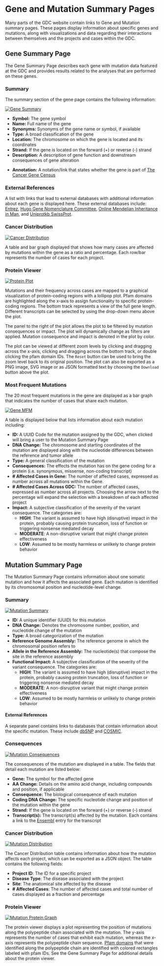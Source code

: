 # Gene and Mutation Summary Pages

Many parts of the GDC website contain links to Gene and Mutation summary pages.  These pages display information about specific genes and mutations, along with visualizations and data regarding their interactions between themselves and the projects and cases within the GDC.

## Gene Summary Page

The Gene Summary Page describes each gene with mutation data featured at the GDC and provides results related to the analyses that are performed on these genes.  

### Summary

The summary section of the gene page contains the following information:

[![Gene Summary](images/GDC-Gene-Summary.png)](images/GDC-Gene-Summary.png "Click to see the full image.")

* __Symbol:__ The gene symbol
* __Name:__ Full name of the gene
* __Synonyms:__ Synonyms of the gene name or symbol, if available
* __Type:__ A broad classification of the gene
* __Location:__ The chromosome on which the gene is located and its coordinates
* __Strand:__ If the gene is located on the forward (+) or reverse (-) strand
* __Description:__ A description of gene function and downstream consequences of gene alteration
- __Annotation:__ A notation/link that states whether the gene is part of [The Cancer Gene Census](http://cancer.sanger.ac.uk/census/)

### External References

A list with links that lead to external databases with additional information about each gene is displayed here. These external databases include: [Entrez](https://www.ncbi.nlm.nih.gov/gquery/), [Hugo Gene Nomenclature Committee](http://www.genenames.org/), [Online Mendelian Inheritance in Man](https://www.omim.org/), and [Uniprotkb SwissProt](http://www.uniprot.org/).

### Cancer Distribution

[![Cancer Distribution](images/GDC-Gene-CancerDist.png)](images/GDC-Gene-CancerDist.png "Click to see the full image.")

A table and bar graph displayed that shows how many cases are affected by mutations within the gene as a ratio and percentage. Each row/bar represents the number of cases for each project.

### Protein Viewer

[![Protein Plot](images/GDC-Gene-ProteinGraph.png)](images/GDC-Gene-ProteinGraph.png "Click to see the full image.")

Mutations and their frequency across cases are mapped to a graphical visualization of protein-coding regions with a lollipop plot. Pfam domains are highlighted along the x-axis to assign functionality to specific protein-coding regions. The bottom track represents a view of the full gene length. Different transcripts can be selected by using the drop-down menu above the plot.  

The panel to the right of the plot allows the plot to be filtered by mutation consequences or impact.  The plot will dynamically change as filters are applied.  Mutation consequence and impact is denoted in the plot by color.

The plot can be viewed at different zoom levels by clicking and dragging across the x-axis, clicking and dragging across the bottom track, or double clicking the pfam domain IDs. The `Reset` button can be used to bring the zoom level back to its original position. The plot can also be exported as a PNG image, SVG image or as JSON formatted text by choosing the `Download` button above the plot.

### Most Frequent Mutations

The 20 most frequent mutations in the gene are displayed as a bar graph that indicates the number of cases that share each mutation.  

[![Gene MFM](images/GDC-Gene-MFM.png)](images/GDC-Gene-MFM.png "Click to see the full image.")

A table is displayed below that lists information about each mutation including:

* __ID:__ A UUID Code for the mutation assigned by the GDC, when clicked will bring a user to the Mutation Summary Page
* __DNA Change:__ The chromosome and starting coordinates of the mutation are displayed along with the nucleotide differences between the reference and tumor allele
* __Type:__ A general classification of the mutation
* __Consequences:__ The effects the mutation has on the gene coding for a protein (i.e. synonymous, missense, non-coding transcript)
* __# Affected Cases in Gene:__ The number of affected cases, expressed as number across all mutations within the Gene.
* __# Affected Cases Across GDC:__ The number of affected cases, expressed as number across all projects. Choosing the arrow next to the percentage will expand the selection with a breakdown of each affected project
* __Impact:__ A subjective classification of the severity of the variant consequence. The categories are:
  - __HIGH__: The variant is assumed to have high (disruptive) impact in the protein, probably causing protein truncation, loss of function or triggering nonsense mediated decay
  - __MODERATE__: A non-disruptive variant that might change protein effectiveness
  - __LOW__: Assumed to be mostly harmless or unlikely to change protein behavior

## Mutation Summary Page

  The Mutation Summary Page contains information about one somatic mutation and how it affects the associated gene. Each mutation is identified by its chromosomal position and nucleotide-level change.

### Summary

  [![Mutation Summary](images/GDC-Mutation-Summary.png)](images/GDC-Mutation-Summary.png "Click to see the full image.")

  - __ID:__ A unique identifier (UUID) for this mutation
  - __DNA Change:__ Denotes the chromosome number, position, and nucleotide change of the mutation
  - __Type:__ A broad categorization of the mutation
  - __Reference Genome Assembly:__ The reference genome in which the chromosomal position refers to
  - __Allele in the Reference Assembly:__ The nucleotide(s) that compose the site in the reference assembly
  - __Functional Impact:__ A subjective classification of the severity of the variant consequence. The categories are:
    - __HIGH__: The variant is assumed to have high (disruptive) impact in the protein, probably causing protein truncation, loss of function or triggering nonsense mediated decay
    - __MODERATE__: A non-disruptive variant that might change protein effectiveness
    - __LOW__: Assumed to be mostly harmless or unlikely to change protein behavior

#### External References

  A separate panel contains links to databases that contain information about the specific mutation. These include [dbSNP](https://www.ncbi.nlm.nih.gov/projects/SNP/) and [COSMIC](http://cancer.sanger.ac.uk/cosmic).

### Consequences

  [![Mutation Consequences](images/GDC-Mutation-Consequences.png)](images/GDC-Mutation-Consequences.png "Click to see the full image.")

  The consequences of the mutation are displayed in a table. The fields that detail each mutation are listed below:

  * __Gene:__ The symbol for the affected gene
  * __AA Change:__ Details on the amino acid change, including compounds and position, if applicable
  * __Consequence:__ The biological consequence of each mutation
  * __Coding DNA Change:__ The specific nucleotide change and position of the mutation within the gene
  * __Strand:__ If the gene is located on the forward (+) or reverse (-) strand
  * __Transcript(s):__ The transcript(s) affected by the mutation. Each contains a link to the [Ensembl](https://www.ensembl.org) entry for the transcript   

### Cancer Distribution

  [![Mutation Distribution](images/GDC-Mutation-CancerDist.png)](images/GDC-Mutation-CancerDist.png "Click to see the full image.")

  The Cancer Distribution table contains information about how the mutation affects each project, which can be exported as a JSON object. The table contains the following fields:

  * __Project ID__: The ID for a specific project
  * __Disease Type__: The disease associated with the project
  * __Site__: The anatomical site affected by the disease
  * __# Affected Cases__: The number of affected cases and total number of cases displayed as a fraction and percentage

### Protein Viewer

  [![Mutation Protein Graph](images/GDC-Mutation-ProteinGraph.png)](images/GDC-Mutation-ProteinGraph.png "Click to see the full image.")

  The protein viewer displays a plot representing the position of mutations along the polypeptide chain associated with the mutation. The y-axis represents the number of cases that exhibit each mutation, whereas the x-axis represents the polypeptide chain sequence. [Pfam domains](http://pfam.xfam.org/) that were identified along the polypeptide chain are identified with colored rectangles labeled with pfam IDs. See the Gene Summary Page for additional details about the protein viewer.
